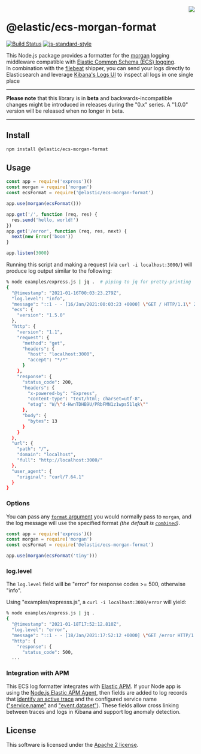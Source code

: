 <img align="right" width="auto" height="auto" src="https://www.elastic.co/static-res/images/elastic-logo-200.png">

# @elastic/ecs-morgan-format

[![Build Status](https://apm-ci.elastic.co/buildStatus/icon?job=apm-agent-nodejs%2Fecs-logging-nodejs-mbp%2Fmaster)](https://apm-ci.elastic.co/job/apm-agent-nodejs/job/ecs-logging-nodejs-mbp/job/master/)  [![js-standard-style](https://img.shields.io/badge/code%20style-standard-brightgreen.svg?style=flat)](http://standardjs.com/)

This Node.js package provides a formatter for the
[morgan](https://www.npmjs.com/package/morgan) logging middleware compatible with
[Elastic Common Schema (ECS) logging](https://www.elastic.co/guide/en/ecs-logging/overview/master/intro.html).<br/>
In combination with the [filebeat](https://www.elastic.co/products/beats/filebeat)
shipper, you can send your logs directly to Elasticsearch and leverage
[Kibana's Logs UI](https://www.elastic.co/guide/en/infrastructure/guide/current/logs-ui-overview.html)
to inspect all logs in one single place

---

**Please note** that this library is in **beta** and backwards-incompatible
changes might be introduced in releases during the "0.x" series.
A "1.0.0" version will be released when no longer in beta.

---

## Install

```sh
npm install @elastic/ecs-morgan-format
```

## Usage

```js
const app = require('express')()
const morgan = require('morgan')
const ecsFormat = require('@elastic/ecs-morgan-format')

app.use(morgan(ecsFormat()))

app.get('/', function (req, res) {
  res.send('hello, world!')
})
app.get('/error', function (req, res, next) {
  next(new Error('boom'))
}

app.listen(3000)
```

Running this script and making a request (via `curl -i localhost:3000/`) will
produce log output similar to the following:

```sh
% node examples/express.js | jq .  # piping to jq for pretty-printing
{
  "@timestamp": "2021-01-16T00:03:23.279Z",
  "log.level": "info",
  "message": "::1 - - [16/Jan/2021:00:03:23 +0000] \"GET / HTTP/1.1\" 200 13 \"-\" \"curl/7.64.1\"",
  "ecs": {
    "version": "1.5.0"
  },
  "http": {
    "version": "1.1",
    "request": {
      "method": "get",
      "headers": {
        "host": "localhost:3000",
        "accept": "*/*"
      }
    },
    "response": {
      "status_code": 200,
      "headers": {
        "x-powered-by": "Express",
        "content-type": "text/html; charset=utf-8",
        "etag": "W/\"d-HwnTDHB9U/PRbFMN1z1wps51lqk\""
      },
      "body": {
        "bytes": 13
      }
    }
  },
  "url": {
    "path": "/",
    "domain": "localhost",
    "full": "http://localhost:3000/"
  },
  "user_agent": {
    "original": "curl/7.64.1"
  }
}
```

### Options

You can pass any [`format` argument](https://github.com/expressjs/morgan#morganformat-options)
you would normally pass to `morgan`, and the log message will use the
specified format *(the default is [`combined`](https://github.com/expressjs/morgan#combined))*.

```js
const app = require('express')()
const morgan = require('morgan')
const ecsFormat = require('@elastic/ecs-morgan-format')

app.use(morgan(ecsFormat('tiny')))
```

### log.level

The `log.level` field will be "error" for response codes >= 500, otherwise
"info".

Using "examples/expresss.js", a `curl -i localhost:3000/error` will yield:

```sh
% node examples/express.js | jq .
{
  "@timestamp": "2021-01-18T17:52:12.810Z",
  "log.level": "error",
  "message": "::1 - - [18/Jan/2021:17:52:12 +0000] \"GET /error HTTP/1.1\" 500 1416 \"-\" \"curl/7.64.1\"",
  "http": {
    "response": {
      "status_code": 500,
  ...
```


### Integration with APM

This ECS log formatter integrates with [Elastic APM](https://www.elastic.co/apm).
If your Node app is using the [Node.js Elastic APM Agent](https://www.elastic.co/guide/en/apm/agent/nodejs/current/intro.html),
then fields are added to log records that [identify an active trace](https://www.elastic.co/guide/en/ecs/current/ecs-tracing.html) and the configured service name
(["service.name"](https://www.elastic.co/guide/en/ecs/current/ecs-service.html#field-service-name) and
["event.dataset"](https://www.elastic.co/guide/en/ecs/current/ecs-event.html#field-event-dataset)).
These fields allow cross linking between traces and logs in Kibana and support
log anomaly detection.


## License

This software is licensed under the [Apache 2 license](./LICENSE).
